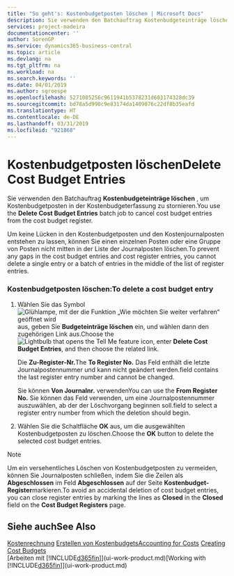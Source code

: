 ```yaml
---
title: "So geht's: Kostenbudgetposten löschen | Microsoft Docs"
description: Sie verwenden den Batchauftrag Kostenbudgeteinträge löschen , um Kostenbudgetposten in der Kostenbudgeterfassung zu stornieren.
services: project-madeira
documentationcenter: ''
author: SorenGP
ms.service: dynamics365-business-central
ms.topic: article
ms.devlang: na
ms.tgt_pltfrm: na
ms.workload: na
ms.search.keywords: ''
ms.date: 04/01/2019
ms.author: sgroespe
ms.openlocfilehash: 5271085256c9611941b5378231d603174328dc39
ms.sourcegitcommit: bd78a5d990c9e83174da1409076c22df8b35eafd
ms.translationtype: HT
ms.contentlocale: de-DE
ms.lasthandoff: 03/31/2019
ms.locfileid: "921868"
---
```

# <a name="delete-cost-budget-entries"></a><span data-ttu-id="727d8-103">Kostenbudgetposten löschen</span><span class="sxs-lookup"><span data-stu-id="727d8-103">Delete Cost Budget Entries</span></span>
<span data-ttu-id="727d8-104">Sie verwenden den Batchauftrag **Kostenbudgeteinträge löschen** , um Kostenbudgetposten in der Kostenbudgeterfassung zu stornieren.</span><span class="sxs-lookup"><span data-stu-id="727d8-104">You use the **Delete Cost Budget Entries** batch job to cancel cost budget entries from the cost budget register.</span></span>  

<span data-ttu-id="727d8-105">Um keine Lücken in den Kostenbudgetposten und den Kostenjournalposten entstehen zu lassen, können Sie einen einzelnen Posten oder eine Gruppe von Posten nicht mitten in der Liste der Journalposten löschen.</span><span class="sxs-lookup"><span data-stu-id="727d8-105">To prevent any gaps in the cost budget entries and cost register entries, you cannot delete a single entry or a batch of entries in the middle of the list of register entries.</span></span>  

### <a name="to-delete-a-cost-budget-entry"></a><span data-ttu-id="727d8-106">Kostenbudgetposten löschen:</span><span class="sxs-lookup"><span data-stu-id="727d8-106">To delete a cost budget entry</span></span>  

1.  <span data-ttu-id="727d8-107">Wählen Sie das Symbol ![Glühlampe, mit der die Funktion „Wie möchten Sie weiter verfahren“ geöffnet wird](media/ui-search/search_small.png "Wie möchten Sie weiter verfahren?") aus, geben Sie **Budgeteinträge löschen** ein, und wählen dann den zugehörigen Link aus.</span><span class="sxs-lookup"><span data-stu-id="727d8-107">Choose the ![Lightbulb that opens the Tell Me feature](media/ui-search/search_small.png "Tell me what you want to do") icon, enter **Delete Cost Budget Entries**, and then choose the related link.</span></span>  

    <span data-ttu-id="727d8-108">Die **Zu-Register-Nr.**</span><span class="sxs-lookup"><span data-stu-id="727d8-108">The **To Register No.**</span></span> <span data-ttu-id="727d8-109">Das Feld  enthält die letzte Journalpostennummer und kann nicht geändert werden.</span><span class="sxs-lookup"><span data-stu-id="727d8-109">field contains the last register entry number and cannot be changed.</span></span>  

    <span data-ttu-id="727d8-110">Sie können **Von Journalnr.** verwenden</span><span class="sxs-lookup"><span data-stu-id="727d8-110">You can use the **From Register No.**</span></span> <span data-ttu-id="727d8-111">Sie können das Feld  verwenden, um eine Journalpostennummer auszuwählen, ab der der Löschvorgang beginnen soll.</span><span class="sxs-lookup"><span data-stu-id="727d8-111">field to select a register entry number from which the deletion should begin.</span></span>  
2.  <span data-ttu-id="727d8-112">Wählen Sie die Schaltfläche **OK** aus, um die ausgewählten Kostenbudgetposten zu löschen.</span><span class="sxs-lookup"><span data-stu-id="727d8-112">Choose the **OK** button to delete the selected cost budget entries.</span></span>  

> [!NOTE]  
>  <span data-ttu-id="727d8-113">Um ein versehentliches Löschen von Kostenbudgetposten zu vermeiden, können Sie Journalposten schließen, indem Sie die Zeilen als **Abgeschlossen** im Feld **Abgeschlossen** auf der Seite **Kostenbudget-Register**markieren.</span><span class="sxs-lookup"><span data-stu-id="727d8-113">To avoid an accidental deletion of cost budget entries, you can close register entries by marking the lines as **Closed** in the **Closed** field on the **Cost Budget Registers** page.</span></span>  

## <a name="see-also"></a><span data-ttu-id="727d8-114">Siehe auch</span><span class="sxs-lookup"><span data-stu-id="727d8-114">See Also</span></span>  
<span data-ttu-id="727d8-115">[Kostenrechnung](finance-manage-cost-accounting.md)
[Erstellen von Kostenbudgets](finance-create-cost-budgets.md)</span><span class="sxs-lookup"><span data-stu-id="727d8-115">[Accounting for Costs](finance-manage-cost-accounting.md)
[Creating Cost Budgets](finance-create-cost-budgets.md)</span></span>  
<span data-ttu-id="727d8-116">[Arbeiten mit [!INCLUDE[d365fin](includes/d365fin_md.md)]](ui-work-product.md)</span><span class="sxs-lookup"><span data-stu-id="727d8-116">[Working with [!INCLUDE[d365fin](includes/d365fin_md.md)]](ui-work-product.md)</span></span>
